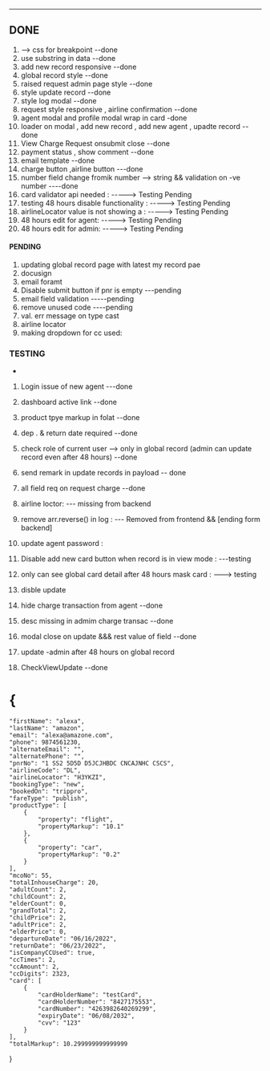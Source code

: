 <!-- https://datastudio.google.com/u/0/reporting/2975876c-76bc-4c5c-9775-74544276471c/page/ElInC -->

---

## DONE

1. --> css for breakpoint --done
2. use substring in data --done
3. add new record responsive --done
4. global record style --done
5. raised request admin page style --done
6. style update record --done
7. style log modal --done
8. request style responsive , airline confirmation --done
9. agent modal and profile modal wrap in card -done
10. loader on modal , add new record , add new agent , upadte record --done
11. View Charge Request onsubmit close --done
12. payment status , show comment --done
13. email template --done
14. charge button ,airline button ---done
15. number field change fromik number --> string && validation on -ve number ----done
16. card validator api needed : -----> Testing Pending
17. testing 48 hours disable functionality : -----> Testing Pending
18. airlineLocator value is not showing a : -----> Testing Pending
19. 48 hours edit for agent: -----> Testing Pending
20. 48 hours edit for admin: -----> Testing Pending

#### PENDING

1. updating global record page with latest my record pae
2. docusign
3. email foramt
4. Disable submit button if pnr is empty ---pending
5. email field validation -----pending
6. remove unused code ----pending
7. val. err message on type cast
8. airline locator
9. making dropdown for cc used:

### TESTING

-

1. Login issue of new agent ---done
2. dashboard active link --done
3. product tpye markup in folat --done
4. dep . & return date required --done
5. check role of current user --> only in global record (admin can update record even after 48 hours) --done
6. send remark in update records in payload -- done
7. all field req on request charge --done

8. airline loctor: --- missing from backend
9. remove arr.reverse() in log : --- Removed from frontend && [ending form backend]
10. update agent password :
11. Disable add new card button when record is in view mode : ---testing
12. only can see global card detail after 48 hours mask card : ---> testing

13. disble update
14. hide charge transaction from agent --done
15. desc missing in admim charge transac --done
16. modal close on update &&& rest value of field --done
17. update -admin after 48 hours on global record
18. CheckViewUpdate --done

# {

    "firstName": "alexa",
    "lastName": "amazon",
    "email": "alexa@amazone.com",
    "phone": 9874561230,
    "alternateEmail": "",
    "alternatePhone": "",
    "pnrNo": "1 SS2 5D5D D5JCJHBDC CNCAJNHC CSCS",
    "airlineCode": "DL",
    "airlineLocator": "H3YKZI",
    "bookingType": "new",
    "bookedOn": "trippro",
    "fareType": "publish",
    "productType": [
        {
            "property": "flight",
            "propertyMarkup": "10.1"
        },
        {
            "property": "car",
            "propertyMarkup": "0.2"
        }
    ],
    "mcoNo": 55,
    "totalInhouseCharge": 20,
    "adultCount": 2,
    "childCount": 2,
    "elderCount": 0,
    "grandTotal": 2,
    "childPrice": 2,
    "adultPrice": 2,
    "elderPrice": 0,
    "departureDate": "06/16/2022",
    "returnDate": "06/23/2022",
    "isCompanyCCUsed": true,
    "ccTimes": 2,
    "ccAmount": 2,
    "ccDigits": 2323,
    "card": [
        {
            "cardHolderName": "testCard",
            "cardHolderNumber": "8427175553",
            "cardNumber": "4263982640269299",
            "expiryDate": "06/08/2032",
            "cvv": "123"
        }
    ],
    "totalMarkup": 10.299999999999999

}
